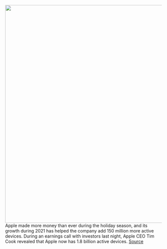 <img src='https://cdn.vox-cdn.com/thumbor/D--vlKbxkH_UpciFXk7A9wOML5U=/0x0:2040x1360/1200x800/filters:focal(857x517:1183x843)/cdn.vox-cdn.com/uploads/chorus_image/image/70442801/acastro_190218_1777_apple_streaming_0003.0.jpg' width='700px' /><br/>
Apple made more money than ever during the holiday season, and its growth during 2021 has helped the company add 150 million more active devices. During an earnings call with investors last night, Apple CEO Tim Cook revealed that Apple now has 1.8 billion active devices.
<a href='https://www.theverge.com/2022/1/28/22906071/apple-1-8-billion-active-devices-stats'> Source <a/>